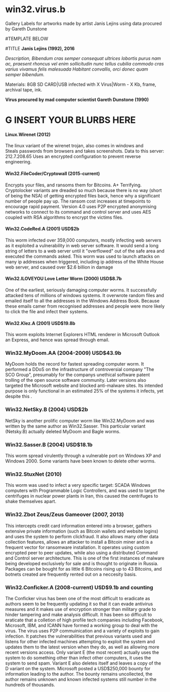 # win32.virus.b
Gallery Labels for artworks made by artist Janis Lejins using data procured by Gareth Dunstone

#TEMPLATE BELOW


#TITLE
**Janis Lejins (1992), 2016**

*Description, Bibendum cras semper consequat ultrices lobortis purus nam ac, praesent rhoncus vel enim sollicitudin nunc tellus cubilia commodo cras varius vivamus felis malesuada Habitant convallis, orci donec quam semper bibendum.*

Materials: 8GB SD CARD|USB infected with X Virus|Worm - X Kb, frame, archival tape, ink. 

**Virus procured by mad computer scientist Gareth Dunstone (1990)**

# G INSERT YOUR BLURBS HERE
#### Linux.Wirenet (2012)
The linux variant of the wirenet trojan, also comes in windows and  
Steals passwords from browsers and takes screenshots. Data to this server: 212.7.208.65
Uses an encrypted configuration to prevent reverse engineering.

#### Win32.FileCoder/Cryptowall (2015-current)
Encrypts your files, and ransoms them for Bitcoins.
A+ Terrifying.
Cryptolocker variants are dreaded so much because there is no way (short of being the NSA) of getting encrypted files back, hence why a significant number of people pay up.
The ransom cost increases at timepoints to encourage rapid payment.
Version 4.0 uses P2P encrypted anonymising networks to connect to its command and control server and uses AES coupled with RSA algorithms to encrypt the victims files.

#### Win32.CodeRed.A (2001) USD$2b
This worm infected over 359,000 computers, mostly infecting web servers as it exploited a vulnerability in web server software.
It would send a long string of letters to a web server until it "overflowed" out of the safe area and executed the commands asked.
This worm was used to launch attacks on many ip addresses when triggered, including ip address of the White House web server, and caused over $2.6 billion in damage

#### Win32.ILOVEYOU Love Letter Worm (2000) USD$8.7b
One of the earliest, seriously damaging computer worms.
It successfully attacked tens of millions of windows systems. It overwrote random files and emailed itself to all the addresses in the Windows Address Book.
Because these emails camer from recognised addresses and people were more likely to click the file and infect their systems.

#### Win32.Klez.A (2001) USD$19.8b
This worm exploits Internet Explorers HTML renderer in Microsoft Outlook an Express, and hence was spread through email.

### Win32.MyDoom.AA (2004-2009) USD$43.9b
MyDoom holds the record for fastest spreading computer worm. 
It performed a DDoS on the infrastructure of controversial company "The SCO Group", presumably for the companys unethical software patent trolling of the open source software community. Later versions also targeted the Microsoft website and blocked anti-malware sites.
Its intended purpose is only functional in an estimated 25% of the systems it infects, yet despite this .

### Win32.NetSky.B (2004) USD$2b
NetSky is another prolific computer worm like Win32.MyDoom and was written by the same author as Win32.Sasser.
This particular variant (Netsky.B) actually deleted MyDoom and Bagle worms.

### Win32.Sasser.B (2004) USD$18.1b
This worm spread virulently through a vulnerable port on Windows XP and Windows 2000.
Some variants have been known to delete other worms.

### Win32.StuxNet (2010)
This worm was used to infect a very specific target: SCADA Windows computers with Programmable Logic Controllers, and was used to target the centrifuges in nuclear power plants in Iran, this caused the centrifuges to shake themselves apart.

### Win32.Zbot Zeus/Zeus Gameover (2007, 2013)
This intercepts credit card information entered into a browser, gathers extensive private information (such as Bitcoin wallets and website logins) and uses the system to perform clickfraud. 
It also allows many other data collection features, allows an attacker to install a Bitcoin miner and is a frequent vector for ransomware installation.
It operates using custom encrypted peer to peer updates, while also using a distributed Command and Control server architecture.
This is one of the first instances of malware being developed exclusively for sale and is thought to originate in Russia. Packages can be bought for as little 6 Bitcoins rising up to 43 Bitcoins, and botnets created are frequently rented out on a neccesity basis.

### Win32.Conficker.A (2008-current) USD$9.1b and counting
The Conficker virus has been one of the most difficult to eradicate as authors seem to be frequently updating it so that it can evade antivirus measures and it makes use of encryption stronger than military grade to hinder tampering and make analysis difficult.
It has been so difficult to eraticate that a colletion of high profile tech companies including Facebook, Microsoft, IBM, and ICANN have formed a working group to deal with the virus.
The virus uses P2P commuinication and a variety of exploits to gain infection. It patches the vulnerabilities that previous variants used and listens for other infected machines attempting to exploit the system and updates them to the latest version when they do, as well as allowing more recent versions access.
Only variant E (the most recent) actually uses the system to do something other than infect other computers, it uses the system to send spam. Variant E also deletes itself and leaves a copy of the D variant on the system. 
Microsoft posted a USD$250,000 bounty for information leading to the author.
The bounty remains uncollected, the author remains unknown and known infected systems still number in the hundreds of thousands.
